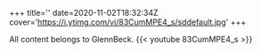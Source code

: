 +++
title=''
date=2020-11-02T18:32:34Z
cover='https://i.ytimg.com/vi/83CumMPE4_s/sddefault.jpg'
+++

All content belongs to GlennBeck.
{{< youtube 83CumMPE4_s >}}
